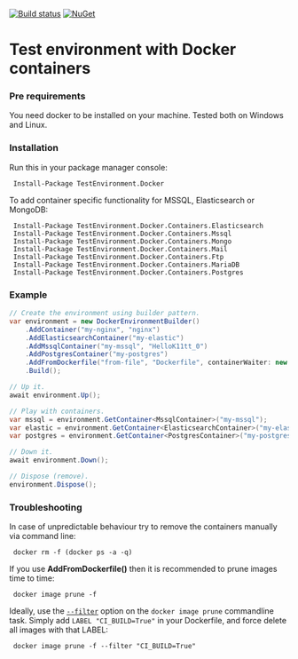 [![Build status](https://ci.appveyor.com/api/projects/status/1xh2d15gkmij0mp8/branch/master?svg=true)](https://ci.appveyor.com/project/Deffiss/testenvironment-docker/branch/master)  [![NuGet](https://img.shields.io/nuget/v/TestEnvironment.Docker.svg)](https://www.nuget.org/packages/TestEnvironment.Docker/)

# Test environment with Docker containers

### Pre requirements

You need docker to be installed on your machine. Tested both on Windows and Linux. 

### Installation

Run this in your package manager console:

```
 Install-Package TestEnvironment.Docker
```

To add container specific functionality for MSSQL, Elasticsearch or MongoDB:

```
 Install-Package TestEnvironment.Docker.Containers.Elasticsearch
 Install-Package TestEnvironment.Docker.Containers.Mssql
 Install-Package TestEnvironment.Docker.Containers.Mongo
 Install-Package TestEnvironment.Docker.Containers.Mail
 Install-Package TestEnvironment.Docker.Containers.Ftp
 Install-Package TestEnvironment.Docker.Containers.MariaDB
 Install-Package TestEnvironment.Docker.Containers.Postgres
```
### Example

```csharp
// Create the environment using builder pattern.
var environment = new DockerEnvironmentBuilder()
    .AddContainer("my-nginx", "nginx")
    .AddElasticsearchContainer("my-elastic")
    .AddMssqlContainer("my-mssql", "HelloK11tt_0")
    .AddPostgresContainer("my-postgres")
    .AddFromDockerfile("from-file", "Dockerfile", containerWaiter: new HttpContainerWaiter("/", httpPort: 8080))
    .Build();

// Up it.
await environment.Up();

// Play with containers.
var mssql = environment.GetContainer<MssqlContainer>("my-mssql");
var elastic = environment.GetContainer<ElasticsearchContainer>("my-elastic");
var postgres = environment.GetContainer<PostgresContainer>("my-postgres");

// Down it.
await environment.Down();

// Dispose (remove).
environment.Dispose();
```

### Troubleshooting

In case of unpredictable behaviour try to remove the containers manually via command line:

```
 docker rm -f (docker ps -a -q)
```

If you use **AddFromDockerfile()** then it is recommended to prune images time to time:

```
 docker image prune -f
```

Ideally, use the [`--filter`](https://docs.docker.com/engine/reference/commandline/image_prune/#filtering) option on the `docker image prune` commandline task.  Simply add `LABEL "CI_BUILD=True"` in your Dockerfile, and force delete all images with that LABEL:

```
 docker image prune -f --filter "CI_BUILD=True"
```
